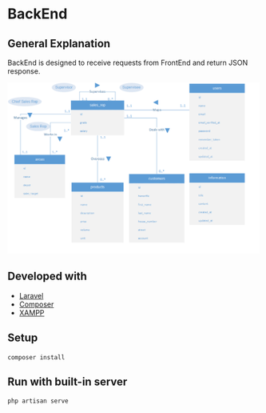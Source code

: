 # BackEnd

## General Explanation

BackEnd is designed to receive requests from FrontEnd and return JSON response.

![Database Entity Relation](./README/database.png)

## Developed with

-   [Laravel](https://laravel.com/docs/11.x)
-   [Composer](https://getcomposer.org/)
-   [XAMPP](https://www.apachefriends.org/jp/index.html)

## Setup

```
composer install
```

## Run with built-in server

```
php artisan serve
```

